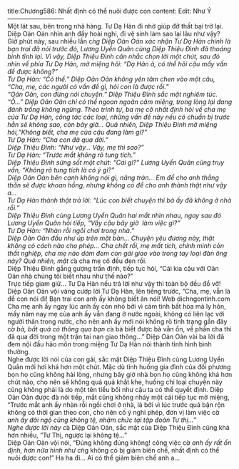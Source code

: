 title:Chương586: Nhất định có thể nuôi được con
content:
Edit: Như Ý<br>—————————<br>Một lát sau, bên trong nhà hàng. Tư Dạ Hàn đi nhờ giúp đỡ thất bại trở lại. Diệp Oản Oản nhìn anh đầy hoài nghi, đi vệ sinh làm sao lại lâu như vậy?<br>Giờ phút này, sau nhiều lần c*̀ng Diệp Oản Oản xác nhận Tư Dạ Hàn chính là bạn trai đã nói trước đó, Lương Uyển Quân cùng Diệp Thiệu Đình đã thoáng bình tĩnh lại. Vì vậy, Diệp Thiệu Đình cân nhắc chọn lời một chút, sau đó nhìn về phía Tư Dạ Hàn, mở miệng hỏi: “Dạ Hàn à, có thể hỏi cậu mấy vấn đề được không?”<br>Tư Dạ Hàn: “Có thể.” Diệp Oản Oản không yên tâm chen vào một câu, “Cha, mẹ, các người có vấn đề gì, hỏi con là được rồi.”<br>“Oản Oản, con đừng nói chuyện.” Diệp Thiệu Đình sắc mặt nghiêm túc.<br>“Ồ…” Diệp Oản Oản chỉ có thể ngoan ngoãn câm miệng, trong lòng lại đang đánh trống không ngừng. Theo trình tự, ba mẹ cô nhất định hỏi về cha mẹ của Tư Dạ Hàn, công tác các loại, những vấn đề này nếu có chuẩn bị trước hẳn sẽ không sao, còn bây giờ… Quả nhiên, Diệp Thiệu Đình mở miệng hỏi,“Không biết, cha mẹ của cậu đang làm gì?”<br>Tư Dạ Hàn: “Cha con đã qua đời.”<br>Diệp Thiệu Đình: “Như vậy… Vậy, mẹ thì sao?”<br>Tư Dạ Hàn: “Trước mắt không rõ tung tích.”<br>Diệp Thiệu Đình sửng sốt một chút: “Cái gì?” Lương Uyển Quân cũng truy vấn, “Không rõ tung tích là có ý gì?”<br>Diệp Oản Oản bên cạnh không nói gì, nâng trán… Em để cho anh thẳng thắn sẽ được khoan hồng, nhưng không có để cho anh thành thật như vậy a…<br>Tư Dạ Hàn thành thật trả lời: “Lúc con biết chuyện thì bà ấy đã không ở nhà rồi.”<br>Diệp Thiệu Đình cùng Lương Uyển Quân hai mắt nhìn nhau, ngay sau đó Lương Uyển Quân hỏi tiếp, “Vậy cậu bây giờ  làm việc gì?”<br>Tư Dạ Hàn: “Nhàn rỗi ngồi chơi trong nhà.”<br>Diệp Oản Oản đầu như úp trên mặt bàn… Chuyện yêu đương này, thật không có cách nào cho phép… Cha chết rồi, mẹ mất tích, chính mình còn thất nghiệp, cha mẹ nào dám đem con gái giao vào trong tay loại đàn ông này? Quả nhiên, mặt c*̉a cha mẹ cô đều đen rồi.<br>Diệp Thiệu Đình gắng gượng trấn định, tiếp tục hỏi, “Cái kia cậu với Oản Oản nhà chúng tôi biết nhau như thế nào?”<br>Trực tiếp giam giữ… Tư Dạ Hàn nếu trả lời như vậy thì toàn bộ đều đổ vỡ! Diệp Oản Oản vội vàng cướp lời Tư Dạ Hàn, lên tiếng trước, “Cha, mẹ, vẫn là để con nói đi! Bạn trai con anh ấy không biết ăn nói! Web dichngontinh.com Cha mẹ anh ấy ngay lúc anh ấy còn nhỏ bởi vì cảm tình bất hòa mà ly hôn, mấy năm nay mẹ của anh ấy vẫn đang ở nước ngoài, không có liên lạc với người thân trong nước, cho nên anh ấy mới nói không rõ tình trạng gần đây c*̉a bà, bất quá có thông qua bạn c*̉a bà biết được bà vẫn ổn, về phần cha thì đã qua đời trong một trận tai nạn giao thông…” Diệp Oản Oản vài ba lời đã đem nội đấu hào môn trong miệng Tư Dạ Hàn nói thành tình hình bình thường.<br>Nghe được lời nói của con gái, sắc mặt Diệp Thiệu Đình cùng Lương Uyển Quân mới hơi khá hơn một chút. Mặc dù tình huống gia đình của đối phương bọn họ cũng không hài lòng, nhưng bây giờ nhà bọn họ cũng không khá hơn chút nào, cho nên sẽ không quá quá khắt khe, huống chi loại chuyện này cũng không phải là do một tên tiểu bối như cậu ta có thể quyết định. Diệp Oản Oản được đà nói tiếp, mắt cũng không nháy một cái tiếp tục mở miệng, “Trước mắt anh ấy nhàn rỗi ngồi chơi ở nhà, là bởi vì lúc trước quá bận rộn không có thời gian theo con, cho nên cố ý nghỉ phép, đơn vị làm việc c*̉a anh ấy đãi ngộ cũng không tệ, nhậm chức tại tập đoàn Tư thị…”<br>Nghe được lời này c*̉a Diệp Oản Oản, sắc mặt của Diệp Thiệu Đình cũng khá hơn nhiều, “Tư Thị, ngược lại không tệ…”<br>Diệp Oản Oản vội nói, “Đúng không đúng không! công việc c*̉a anh ấy rất ổn định, hơn nữa hình như c*̃ng không có bị giảm biên chế, nhất định có thể nuôi được con!” Ha ha đi… Ai có thể giảm biên chế anh a…